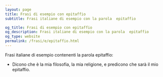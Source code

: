 ```yaml
---
layout: page
title: Frasi di esempio con epitaffio 
subtitle: Frasi italiane di esempio con la parola  epitaffio

og_title: Frasi di esempio con epitaffio 
og_description: Frasi italiane di esempio con la parola  epitaffio
og_type: website
permalink: /frasi/e/epitaffio.html
---
```


Frasi italiane di esempio contenenti la parola epitaffio:


- Dicono che è la mia filosofia, la mia religione, e predicono che sarà il mio epitaffio.
